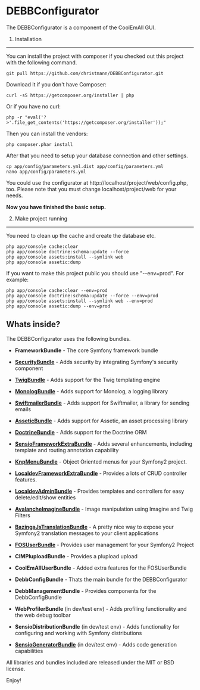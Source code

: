 DEBBConfigurator
========================

The DEBBConfigurator is a component of the CoolEmAll GUI.

1) Installation
----------------------------------

You can install the project with composer if you checked out this project with the following command.

	git pull https://github.com/christmann/DEBBConfigurator.git

Download it if you don't have Composer:

	curl -sS https://getcomposer.org/installer | php

Or if you have no curl:

	php -r "eval('?>'.file_get_contents('https://getcomposer.org/installer'));"

Then you can install the vendors:

	php composer.phar install

After that you need to setup your database connection and other settings.

	cp app/config/parameters.yml.dist app/config/parameters.yml
	nano app/config/parameters.yml

You could use the configurator at http://localhost/project/web/config.php, too.
Please note that you must change localhost/project/web for your needs.

**Now you have finished the basic setup.**

2) Make project running
-------------------------------------

You need to clean up the cache and create the database etc.

    php app/console cache:clear
	php app/console doctrine:schema:update --force
	php app/console assets:install --symlink web
	php app/console assetic:dump

If you want to make this project public you should use "--env=prod".
For example:

	php app/console cache:clear --env=prod
	php app/console doctrine:schema:update --force --env=prod
	php app/console assets:install --symlink web --env=prod
	php app/console assetic:dump --env=prod

Whats inside?
---------------

The DEBBConfigurator uses the following bundles.

  * **FrameworkBundle** - The core Symfony framework bundle

  * [**SecurityBundle**][1] - Adds security by integrating Symfony's security
    component

  * [**TwigBundle**][2] - Adds support for the Twig templating engine

  * [**MonologBundle**][3] - Adds support for Monolog, a logging library

  * [**SwiftmailerBundle**][4] - Adds support for Swiftmailer, a library for
    sending emails

  * [**AsseticBundle**][5] - Adds support for Assetic, an asset processing
    library

  * [**DoctrineBundle**][6] - Adds support for the Doctrine ORM

  * [**SensioFrameworkExtraBundle**][7] - Adds several enhancements, including
    template and routing annotation capability

  * [**KnpMenuBundle**][9] - Object Oriented menus for your Symfony2 project.

  * [**LocaldevFrameworkExtraBundle**][10] - Provides a lots of CRUD controller features.

  * [**LocaldevAdminBundle**][11] - Provides templates and controllers for easy delete/edit/show entities

  * [**AvalancheImagineBundle**][12] - Image manipulation using Imagine and Twig Filters

  * [**BazingaJsTranslationBundle**][13] - A pretty nice way to expose your Symfony2 translation messages to your client applications

  * [**FOSUserBundle**][14] - Provides user management for your Symfony2 Project

  * **CIMPluploadBundle** - Provides a plupload upload

  * **CoolEmAllUserBundle** - Added extra features for the FOSUserBundle

  * **DebbConfigBundle** - Thats the main bundle for the DEBBConfigurator

  * **DebbManagementBundle** - Provides components for the DebbConfigBundle

  * **WebProfilerBundle** (in dev/test env) - Adds profiling functionality and
    the web debug toolbar

  * **SensioDistributionBundle** (in dev/test env) - Adds functionality for
    configuring and working with Symfony distributions

  * [**SensioGeneratorBundle**][8] (in dev/test env) - Adds code generation
    capabilities

All libraries and bundles included are released under the MIT or BSD license.

Enjoy!

[1]: https://github.com/symfony/SecurityBundle
[2]: https://github.com/symfony/TwigBundle
[3]: https://github.com/symfony/MonologBundle
[4]: https://github.com/symfony/SwiftmailerBundle
[5]: https://github.com/symfony/AsseticBundle
[6]: https://github.com/doctrine/DoctrineBundle
[7]: https://github.com/sensiolabs/SensioFrameworkExtraBundle
[8]: https://github.com/sensiolabs/SensioGeneratorBundle
[9]: https://github.com/KnpLabs/KnpMenuBundle
[10]: http://gitlab.localdev.de/bundles/framework-extra-bundle.git
[11]: http://gitlab.localdev.de/bundles/admin-bundle.git
[12]: https://github.com/avalanche123/AvalancheImagineBundle
[13]: https://github.com/willdurand/BazingaJsTranslationBundle
[14]: https://github.com/FriendsOfSymfony/FOSUserBundle